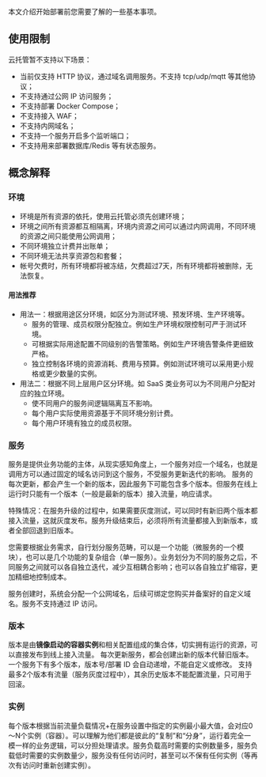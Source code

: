 本文介绍开始部署前您需要了解的一些基本事项。

## 使用限制
云托管暂不支持以下场景：
- 当前仅支持 HTTP 协议，通过域名调用服务。不支持 tcp/udp/mqtt 等其他协议；
- 不支持通过公网 IP 访问服务；
- 不支持部署 Docker Compose；
- 不支持接入 WAF；
- 不支持内网域名；
- 不支持一个服务开启多个监听端口；
- 不支持用来部署数据库/Redis 等有状态服务。

## 概念解释
### 环境
- 环境是所有资源的依托，使用云托管必须先创建环境；
- 环境之间所有资源都互相隔离，环境内资源之间可以通过内网调用，不同环境的资源之间只能使用公网调用；
- 不同环境独立计费并出账单；
- 不同环境无法共享资源包和套餐；
- 帐号欠费时，所有环境都将被冻结，欠费超过7天，所有环境都将被删除，无法恢复。


#### 用法推荐
- 用法一：根据用途区分环境，如区分为测试环境、预发环境、生产环境等。
  - 服务的管理、成员权限分配独立。例如生产环境权限控制可严于测试环境。
  - 可根据实际用途配置不同级别的告警策略。例如生产环境告警条件更细致严格。
  - 独立控制各环境的资源消耗、费用与预算。例如测试环境可以采用更小规格或更少数量的实例。
- 用法二：根据不同上层用户区分环境。如 SaaS 类业务可以为不同用户分配对应的独立环境。
  - 使不同用户的服务间逻辑隔离互不影响。
  - 每个用户实际使用资源基于不同环境分别计费。
  - 每个用户环境有独立的成员权限。


### 服务
服务是提供业务功能的主体，从现实感知角度上，一个服务对应一个域名，也就是调用方可以通过固定的域名访问到这个服务，不受服务更新迭代的影响。
服务的每次更新，都会产生一个新的版本，因此服务下可能包含多个版本。但服务在线上运行时只能有一个版本（一般是最新的版本）接入流量，响应请求。

特殊情况：在服务升级的过程中，如果需要灰度测试，可以同时有新旧两个版本都接入流量，这就灰度发布。服务升级结束后，必须将所有流量都接入到新版本，或者全部回退到旧版本。

您需要根据业务需求，自行划分服务范畴，可以是一个功能（微服务的一个模块），也可以是几个功能的复杂组合（单一服务）。业务划分为不同的服务之后，不同服务之间就可以各自独立迭代，减少互相耦合影响；也可以各自独立扩缩容，更加精细地控制成本。

服务创建时，系统会分配一个公网域名，后续可绑定您购买并备案好的自定义域名。服务不支持通过 IP 访问。

### 版本
版本是由**镜像启动的容器实例**和相关配置组成的集合体，切实拥有运行的资源，可以直接发布到线上接入流量。 每次更新服务，都会创建出新的版本代替旧版本。
一个服务下有多个版本，版本号/部署 ID 会自动递增，不能自定义或修改。
支持最多2个版本有流量（服务灰度过程中），其余历史版本不能配置流量，只可用于回滚。

### 实例
每个版本根据当前流量负载情况+在服务设置中指定的实例最小最大值，会对应0～N个实例（容器）。可以理解为他们都是彼此的“复制”和“分身”，运行着完全一模一样的业务逻辑，可以分担处理请求。服务负载高时需要的实例数量多，服务负载低时需要的实例数量少，服务没有任何访问时，甚至可以不保有任何实例（等再次有访问时重新创建实例）。
